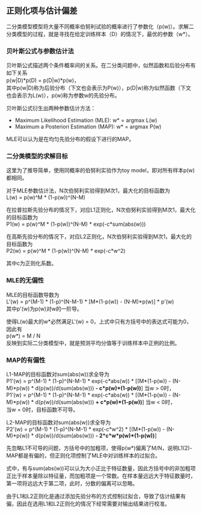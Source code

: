 ## 正则化项与估计偏差 ##

二分类模型模型将大量不同概率伯努利试验的概率进行了参数化（p(w)）。求解二分类模型的过程，就是寻找在给定训练样本（D）的情况下，最优的参数（w\*）。

### 贝叶斯公式与参数估计法 ###

贝叶斯公式描述两个条件概率间的关系。在二分类问题中，似然函数和后验分布有如下关系  
p(w|D)\*p(D) = p(D|w)\*p(w)，  
其中p(w|D)称为后验分布（下文也会表示为P(w)），p(D|w)称为似然函数（下文也会表示为L(w)），p(w)称为参数w的先验分布。

贝叶斯公式衍生出两种参数估计方法：

- Maximum Likelihood Estimation (MLE): w\* = argmax L(w)
- Maximum a Posteriori Estimation (MAP): w\* = argmax P(w)

MLE可以认为是在均匀先验分布的假设下进行的MAP。

### 二分类模型的求解目标 ###

这里为了推导简单，使用同概率的伯努利实验作为toy model，即对所有样本p(w)都相同。

对于MLE参数估计法，N次伯努利实验得到M次1，最大化的目标函数为  
L(w) = p(w)^M \* (1-p(w))^(N-M)

在拉普拉斯先验分布的情况下，对应L1正则化，N次伯努利实验得到M次1，最大化的目标函数为  
P1(w) = p(w)^M \* (1-p(w))^(N-M) \* exp(-c\*sum(abs(w)))

在高斯先验分布的情况下，对应L2正则化，N次伯努利实验得到M次1，最大化的目标函数为  
P2(w) = p(w)^M \* (1-p(w))^(N-M) \* exp(-c\*w^2)

其中c为正则化系数。

### MLE的无偏性 ###

MLE的目标函数导数为  
L'(w) = p^(M-1) \* (1-p)^(N-M-1) \* [M\*(1-p(w)) - (N-M)\*p(w)] \* p'(w)  
其中p'(w)为p(w)对w的一阶导。

使得L(w)最大的w\*必然满足L'(w) = 0，上式中只有方括号中的表达式可能为0，因此有  
p(w*) = M / N  
反映到实际二分类模型中，就是预测平均分值等于训练样本中正例的比例。

### MAP的有偏性 ###

L1-MAP的目标函数对sum(abs(w))求全导为  
P1'(w) = p^(M-1) \* (1-p)^(N-M-1) \* exp(-c\*abs(w)) \* [(M\*(1-p(w)) - (N-M)\*p(w)) \* d(p(w))/d(sum(abs(w)))  **- c\*p(w)\*(1-p(w))**] 当w > 0时，  
P1'(w) = p^(M-1) \* (1-p)^(N-M-1) \* exp(-c\*abs(w)) \* [(M\*(1-p(w)) - (N-M)\*p(w)) \* d(p(w))/d(sum(abs(w))) **+ c\*p(w)\*(1-p(w))**] 当w < 0时，  
当w = 0时，目标函数不可导。

L2-MAP的目标函数对sum(abs(w))求全导为  
P2'(w) = p^(M-1) \* (1-p)^(N-M-1) \* exp(-c\*w^2) \* [(M\*(1-p(w)) - (N-M)\*p(w)) \* d(p(w))/d(sum(abs(w))) **- 2\*c\*w\*p(w)\*(1-p(w))**]

先忽略L1不可导的问题，方括号中的加粗项，使得p(w\*)偏离了M/N，说明L1(2)-MAP都是有偏的，但正则化项控制了MLE中对训练样本的过拟合。

式中，有与sum(abs(w))可以认为大小正比于特征数量，因此方括号中的非加粗项正比于样本量除以特征量，而加粗项是一个常数。在样本量远远大于特征数量时，第一项将远远大于第二项，此时，分数的偏离可以忽略。

由于L1和L2正则化是通过添加先验分布的方式控制过拟合，导致了估计结果有偏，因此在选用L1和L2正则化的情况下经常需要对输出结果进行校准。